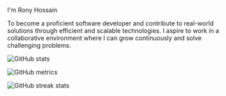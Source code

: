 I'm Rony Hossain

To become a proficient software developer and contribute to real-world solutions through efficient and scalable technologies. I aspire to work in a collaborative environment where I can grow continuously and solve challenging problems. 



![GitHub stats](https://github-readme-stats.vercel.app/api?username=ROONEY07&show_icons=true&count_private=true)  

![GitHub metrics](https://metrics.lecoq.io/ROONEY07)  

![GitHub streak stats](https://streak-stats.demolab.com/?user=ROONEY07)  

